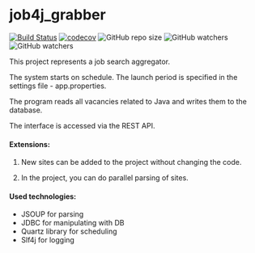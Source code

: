# job4j_grabber
[![Build Status](https://app.travis-ci.com/Krasobas/job4j_grabber.svg?branch=master)](https://app.travis-ci.com/Krasobas/job4j_grabber)
[![codecov](https://codecov.io/gh/Krasobas/job4j_grabber/branch/master/graph/badge.svg?token=33XHLP6P78)](https://codecov.io/gh/Krasobas/job4j_grabber)
![GitHub repo size](https://img.shields.io/github/repo-size/Krasobas/job4j_grabber)
![GitHub watchers](https://img.shields.io/github/watchers/krasobas/job4j_grabber?style=social)
![GitHub watchers](https://img.shields.io/github/watchers/krasobas/job4j_grabber?style=social)

This project represents a job search aggregator.

The system starts on schedule.
The launch period is specified in the settings file - app.properties.

The program reads all vacancies related to Java and writes them to the database.

The interface is accessed via the REST API.

#### Extensions:

1. New sites can be added to the project without changing the code.

2. In the project, you can do parallel parsing of sites.

#### Used technologies:

- JSOUP for parsing
- JDBC for manipulating with DB
- Quartz library for scheduling
- Slf4j for logging
